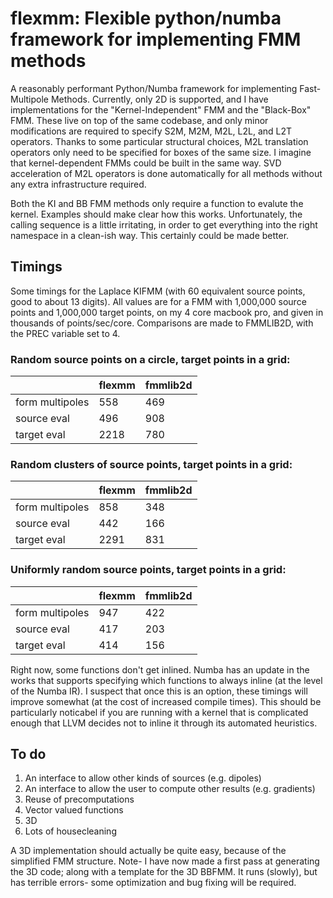 # flexmm: Flexible python/numba framework for implementing FMM methods

A reasonably performant Python/Numba framework for implementing Fast-Multipole Methods. Currently, only 2D is supported, and I have implementations for the "Kernel-Independent" FMM and the "Black-Box" FMM.  These live on top of the same codebase, and only minor modifications are required to specify S2M, M2M, M2L, L2L, and L2T operators. Thanks to some particular structural choices, M2L translation operators only need to be specified for boxes of the same size. I imagine that kernel-dependent FMMs could be built in the same way.  SVD acceleration of M2L operators is done automatically for all methods without any extra infrastructure required.

Both the KI and BB FMM methods only require a function to evalute the kernel.  Examples should make clear how this works. Unfortunately, the calling sequence is a little irritating, in order to get everything into the right namespace in a clean-ish way.  This certainly could be made better.

## Timings

Some timings for the Laplace KIFMM (with 60 equivalent source points, good to about 13 digits). All values are for a FMM with 1,000,000 source points and 1,000,000 target points, on my 4 core macbook pro, and given in thousands of points/sec/core. Comparisons are made to FMMLIB2D, with the PREC variable set to 4.

### Random source points on a circle, target points in a grid:

|                 | flexmm | fmmlib2d |
|-----------------|--------|----------|
| form multipoles | 558    | 469      |
| source eval     | 496    | 908      |
| target eval     | 2218   | 780      |

### Random clusters of source points, target points in a grid:

|                 | flexmm | fmmlib2d |
|-----------------|--------|----------|
| form multipoles | 858    | 348      |
| source eval     | 442    | 166      |
| target eval     | 2291   | 831      |

### Uniformly random source points, target points in a grid:

|                 | flexmm | fmmlib2d |
|-----------------|--------|----------|
| form multipoles | 947    | 422      |
| source eval     | 417    | 203      |
| target eval     | 414    | 156      |

Right now, some functions don't get inlined.  Numba has an update in the works that supports specifying which functions to always inline (at the level of the Numba IR). I suspect that once this is an option, these timings will improve somewhat (at the cost of increased compile times). This should be particularly noticabel if you are running with a kernel that is complicated enough that LLVM decides not to inline it through its automated heuristics.

## To do

1. An interface to allow other kinds of sources (e.g. dipoles)
2. An interface to allow the user to compute other results (e.g. gradients)
3. Reuse of precomputations
4. Vector valued functions
5. 3D
6. Lots of housecleaning

A 3D implementation should actually be quite easy, because of the simplified FMM structure. Note- I have now made a first pass at generating the 3D code; along with a template for the 3D BBFMM.  It runs (slowly), but has terrible errors- some optimization and bug fixing will be required.

